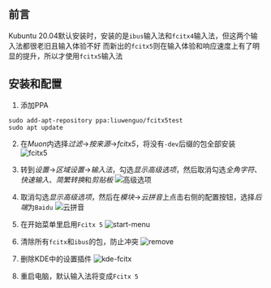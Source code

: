 ## 前言
Kubuntu 20.04默认安装时，安装的是`ibus`输入法和`fcitx4`输入法，但这两个输入法都很老旧且输入体验不好
而新出的`fcitx5`则在输入体验和响应速度上有了明显的提升，所以才使用`fcitx5`输入法

## 安装和配置
1. 添加PPA
```shell
sudo add-apt-repository ppa:liuwenguo/fcitx5test
sudo apt update
```

2. 在*Muon*内选择*过滤*->*按来源*->*fcitx5*，将没有`-dev`后缀的包全部安装
![fcitx5](../img/kubuntu/fcitx5/install.webp)

3. 转到*设置*->*区域设置*->*输入法*，勾选*显示高级选项*，然后取消勾选*全角字符*、*快速输入*、*简繁转换*和*剪贴板*
![高级选项](../img/kubuntu/fcitx5/advanced_options.webp)

4. 取消勾选*显示高级选项*，然后在*模块*->*云拼音*上点击右侧的配置按钮，选择*后端*为`Baidu`
![云拼音](../img/kubuntu/fcitx5/cloud.webp)

5. 在开始菜单里启用`Fcitx 5`
![start-menu](../img/kubuntu/fcitx5/start-menu.webp)

6. 清除所有`fcitx`和`ibus`的包，防止冲突
![remove](../img/kubuntu/fcitx5/remove.webp)

7. 删除KDE中的设置插件
![kde-fcitx](../img/kubuntu/fcitx5/kde-fcitx.webp)

8. 重启电脑，默认输入法将变成`Fcitx 5`
